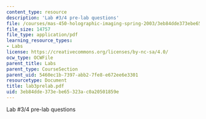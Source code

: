 ```yaml
---
content_type: resource
description: 'Lab #3/4 pre-lab questions'
file: /courses/mas-450-holographic-imaging-spring-2003/3eb84dde373ebe65323ac0a20501859e_lab3prelab.pdf
file_size: 14757
file_type: application/pdf
learning_resource_types:
- Labs
license: https://creativecommons.org/licenses/by-nc-sa/4.0/
ocw_type: OCWFile
parent_title: Labs
parent_type: CourseSection
parent_uid: 5460ec1b-7397-abb2-7fe8-e672ee6e3301
resourcetype: Document
title: lab3prelab.pdf
uid: 3eb84dde-373e-be65-323a-c0a20501859e
---
```

Lab #3/4 pre-lab questions